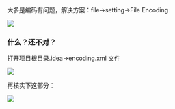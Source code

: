 大多是编码有问题，解决方案：file->setting->File Encoding

![](https://upload-images.jianshu.io/upload_images/5786888-7027a9edd0d09ec9.png?imageMogr2/auto-orient/strip%7CimageView2/2/w/1240)


###   什么？还不对？

打开项目根目录.idea->encoding.xml 文件

![](https://upload-images.jianshu.io/upload_images/5786888-d415f7928c928b92.png?imageMogr2/auto-orient/strip%7CimageView2/2/w/1240)

再核实下这部分：

![](https://upload-images.jianshu.io/upload_images/5786888-6b97f9612432fed8.png?imageMogr2/auto-orient/strip%7CimageView2/2/w/1240)

